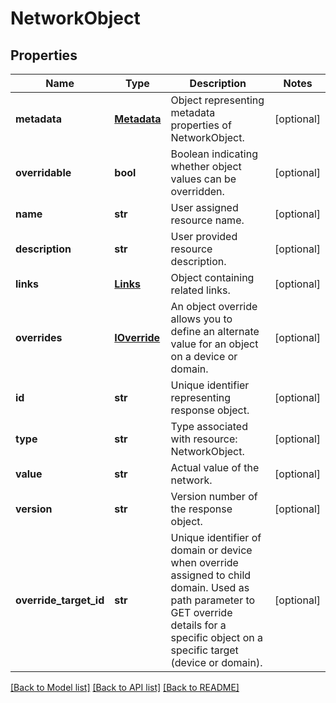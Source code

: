 # NetworkObject

## Properties
Name | Type | Description | Notes
------------ | ------------- | ------------- | -------------
**metadata** | [**Metadata**](Metadata.md) | Object representing metadata properties of NetworkObject. | [optional] 
**overridable** | **bool** | Boolean indicating whether object values can be overridden. | [optional] 
**name** | **str** | User assigned resource name. | [optional] 
**description** | **str** | User provided resource description.  | [optional] 
**links** | [**Links**](Links.md) | Object containing related links. | [optional] 
**overrides** | [**IOverride**](IOverride.md) | An object override allows you to define an alternate value for an object on a device or domain. | [optional] 
**id** | **str** | Unique identifier representing response object. | [optional] 
**type** | **str** | Type associated with resource: NetworkObject. | [optional] 
**value** | **str** | Actual value of the network. | [optional] 
**version** | **str** | Version number of the response object. | [optional] 
**override_target_id** | **str** | Unique identifier of domain or device when override assigned to child domain. Used as path parameter to GET override details for a specific object on a specific target (device or domain). | [optional] 

[[Back to Model list]](../README.md#documentation-for-models) [[Back to API list]](../README.md#documentation-for-api-endpoints) [[Back to README]](../README.md)


